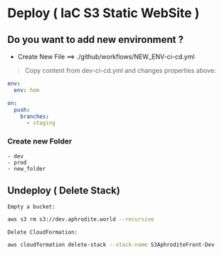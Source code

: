 # Deploy ( IaC S3 Static WebSite )

## Do you want to add new environment ?

- Create New File ==> ./github/workflows/NEW_ENV-ci-cd.yml

> Copy content from dev-ci-cd.yml and changes properties above:   

```yml
env:
  env: hom

on:
  push:
    branches:
      - staging
```      

### Create new Folder 

```
- dev
- prod
- new_folder
```

## Undeploy ( Delete Stack)



`Empty a bucket:`

```sh
aws s3 rm s3://dev.aphrodite.world --recursive
```

`Delete CloudFormation:`

```sh
aws cloudformation delete-stack --stack-name S3AphroditeFront-Dev
```
